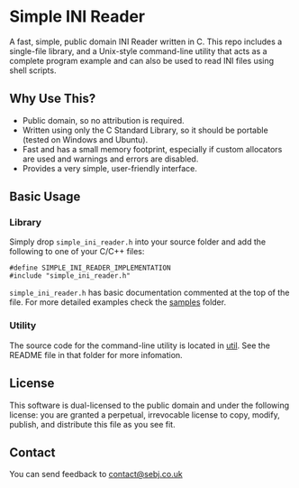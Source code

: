 # Simple INI Reader
A fast, simple, public domain INI Reader written in C. This repo includes a
single-file library, and a Unix-style command-line utility that acts as a 
complete program example and can also be used to read INI files using shell
scripts.

## Why Use This?
* Public domain, so no attribution is required.
* Written using only the C Standard Library, so it should be portable (tested on Windows and Ubuntu).
* Fast and has a small memory footprint, especially if custom allocators are used and warnings and errors are disabled.
* Provides a very simple, user-friendly interface.

## Basic Usage

### Library

Simply drop `simple_ini_reader.h` into your source folder and add the following to one of your C/C++ files:
```
#define SIMPLE_INI_READER_IMPLEMENTATION
#include "simple_ini_reader.h"
```
`simple_ini_reader.h` has basic documentation commented at the top of the file. For more detailed examples check the [samples](samples/) folder.

### Utility

The source code for the command-line utility is located in [util](util/). See the README file in that folder for more infomation.

## License
This software is dual-licensed to the public domain and under the following
license: you are granted a perpetual, irrevocable license to copy, modify,
publish, and distribute this file as you see fit.

## Contact
You can send feedback to [contact@sebj.co.uk](mailto:contact@sebj.co.uk)
